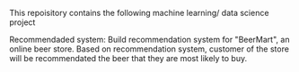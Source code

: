 This repoisitory contains the following machine learning/ data science project

Recommendaded system:
    Build recommendation system for "BeerMart", an online beer store. Based on recommendation system, customer of the store will be recommendated the beer that they are most likely to buy. 
